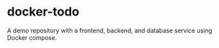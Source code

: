 # docker-todo
A demo repository with a frontend, backend, and database service using Docker compose.
